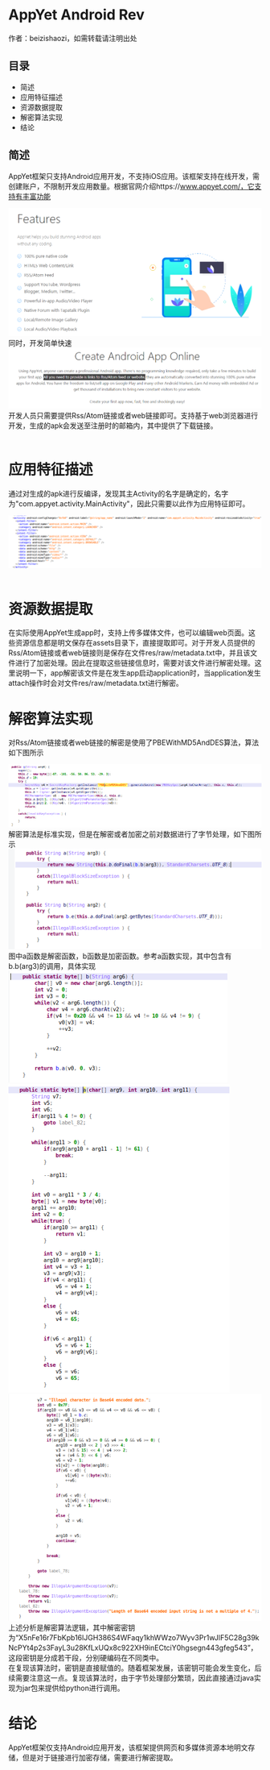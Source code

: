 # AppYet Android Rev
作者：beizishaozi，如需转载请注明出处
## 目录
+ 简述
+ 应用特征描述
+ 资源数据提取
+ 解密算法实现
+ 结论

## 简述
AppYet框架只支持Android应用开发，不支持iOS应用。该框架支持在线开发，需创建账户，不限制开发应用数量。根据官网介绍https://www.appyet.com/，它支持有丰富功能
<div align=left><img src="./image/AppYet/appyet_features.png"/></div>
同时，开发简单快速
<div align=left><img src="./image/AppYet/appyet_create.png"/></div>
开发人员只需要提供Rss/Atom链接或者web链接即可。支持基于web浏览器进行开发，生成的apk会发送至注册时的邮箱内，其中提供了下载链接。<br><br>

# 应用特征描述
通过对生成的apk进行反编译，发现其主Activity的名字是确定的，名字为"com.appyet.activity.MainActivity"，因此只需要以此作为应用特征即可。
<div align=left><img src="./image/AppYet/appyet_mainactivity.png"/></div>
<br>

# 资源数据提取
在实际使用AppYet生成app时，支持上传多媒体文件，也可以编辑web页面。这些资源信息都是明文保存在assets目录下，直接提取即可。对于开发人员提供的Rss/Atom链接或者web链接则是保存在文件res/raw/metadata.txt中，并且该文件进行了加密处理。因此在提取这些链接信息时，需要对该文件进行解密处理。这里说明一下，app解密该文件是在发生app启动application时，当application发生attach操作时会对文件res/raw/metadata.txt进行解密。<br>

# 解密算法实现
对Rss/Atom链接或者web链接的解密是使用了PBEWithMD5AndDES算法，算法如下图所示
<div align=left><img src="./image/AppYet/appyet_encrypt.png"/></div>
解密算法是标准实现，但是在解密或者加密之前对数据进行了字节处理，如下图所示
<div align=left><img src="./image/AppYet/appyet_encry_decry.png"/></div>
图中a函数是解密函数，b函数是加密函数。参考a函数实现，其中包含有b.b(arg3)的调用，具体实现
<div align=left><img src="./image/AppYet/appyet_bytehandle1.png"/></div>
<div align=left><img src="./image/AppYet/appyet_bytehandle2.png"/></div>
<div align=left><img src="./image/AppYet/appyet_bytehandle3.png"/></div>
上述分析是解密算法逻辑，其中解密密钥为“X5nFe16r7FbKpb16lJGH386S4WFaqy1khWWzo7Wyv3Pr1wJlF5C28g39kNcPYt4p2s3FayL3u28KfLxUQx8c922XH9inECtciY0hgsegn443gfeg543”，这段密钥是分成若干段，分别硬编码在不同类中。<br>
在复现该算法时，密钥是直接赋值的。随着框架发展，该密钥可能会发生变化，后续需要注意这一点。复现该算法时，由于字节处理部分繁琐，因此直接通过java实现为jar包来提供给python进行调用。

# 结论
AppYet框架仅支持Android应用开发，该框架提供网页和多媒体资源本地明文存储，但是对于链接进行加密存储，需要进行解密提取。